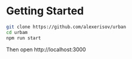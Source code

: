 # Getting Started

```bash
git clone https://github.com/alexerisov/urban
cd urbam
npm run start
```

Then open http://localhost:3000
